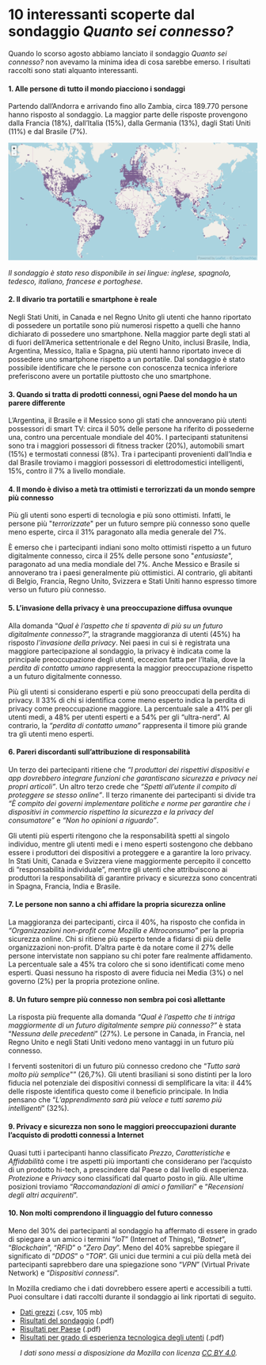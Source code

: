 <h1>10 interessanti scoperte dal sondaggio <em>Quanto sei connesso?</em></h1>


Quando lo scorso agosto abbiamo lanciato il sondaggio <em>Quanto sei connesso?</em> non avevamo la minima idea di cosa sarebbe emerso. I risultati raccolti sono stati alquanto interessanti.


<h4>1. Alle persone di tutto il mondo piacciono i sondaggi</h4>

Partendo dall’Andorra e arrivando fino allo Zambia, circa 189.770 persone hanno risposto al sondaggio. La maggior parte delle risposte provengono dalla Francia (18%), dall’Italia (15%), dalla Germania (13%), dagli Stati Uniti (11%) e dal Brasile (7%).


![alt text](https://github.com/MozillaItalia/Mozilla-Italia-l10n-guide/blob/master/articoli/10_Things.png)

<em>Il sondaggio è stato reso disponibile in sei lingue: inglese, spagnolo, tedesco, italiano, francese e portoghese.</em>

<h4>2. Il divario tra portatili e smartphone è reale</h4>

Negli Stati Uniti, in Canada e nel Regno Unito gli utenti che hanno riportato di possedere un portatile sono più numerosi rispetto a quelli che hanno dichiarato di possedere uno smartphone. Nella maggior parte degli stati al di fuori dell’America settentrionale e del Regno Unito, inclusi Brasile, India, Argentina, Messico, Italia e Spagna, più utenti hanno riportato invece di possedere uno smartphone rispetto a un portatile. Dal sondaggio è stato possibile identificare che le persone con conoscenza tecnica inferiore preferiscono avere un portatile piuttosto che uno smartphone.


<h4>3. Quando si tratta di prodotti connessi, ogni Paese del mondo ha un parere differente</h4>

L’Argentina, il Brasile e il Messico sono gli stati che annoverano più utenti possessori di smart TV: circa il 50% delle persone ha riferito di possederne una, contro una percentuale mondiale del 40%.
I partecipanti statunitensi sono tra i maggiori possessori di fitness tracker (20%), automobili smart (15%) e termostati connessi (8%).
Tra i partecipanti provenienti dall’India e dal Brasile troviamo i maggiori possessori di elettrodomestici intelligenti, 15%, contro il 7% a livello mondiale.


<h4>4. Il mondo è diviso a metà tra ottimisti e terrorizzati da un mondo sempre più connesso</h4>

Più gli utenti sono esperti di tecnologia e più sono ottimisti. Infatti, le persone più "<em>terrorizzate</em>" per un futuro sempre più connesso sono quelle meno esperte, circa il 31% paragonato alla media generale del 7%.



È emerso che i partecipanti indiani sono molto ottimisti rispetto a un futuro digitalmente connesso, circa il 25% delle persone sono "<em>entusiaste</em>", paragonato ad una media mondiale del 7%.
Anche Messico e Brasile si annoverano tra i paesi generalmente più ottimistici. Al contrario, gli abitanti di Belgio, Francia, Regno Unito, Svizzera e Stati Uniti hanno espresso timore verso un futuro più connesso.


<h4>5. L’invasione della privacy è una preoccupazione diffusa ovunque</h4>

Alla domanda “<em>Qual è l’aspetto che ti spaventa di più su un futuro digitalmente connesso?</em>”, la stragrande maggioranza di utenti (45%) ha risposto <em>l’invasione della privacy</em>. Nei paesi in cui si è registrata una maggiore partecipazione al sondaggio, la privacy è indicata come la principale preoccupazione degli utenti, eccezion fatta per l’Italia, dove la <em>perdita di contatto umano</em> rappresenta la maggior preoccupazione rispetto a un futuro digitalmente connesso.



Più gli utenti si considerano esperti e più sono preoccupati della perdita di privacy. Il 33% di chi si identifica come meno esperto indica la perdita di privacy come preoccupazione maggiore. La percentuale sale a 41% per gli utenti medi, a 48% per utenti esperti e a 54% per gli “ultra-nerd”. Al contrario, la <em>“perdita di contatto umano”</em> rappresenta il timore più grande tra gli utenti meno esperti.


<h4>6. Pareri discordanti sull’attribuzione di responsabilità</h4>

Un terzo dei partecipanti ritiene che <em>“I produttori dei rispettivi dispositivi e app dovrebbero integrare funzioni che garantiscano sicurezza e privacy nei propri articoli”</em>. Un altro terzo crede che <em>“Spetti all’utente il compito di proteggere se stesso online”</em>. Il terzo rimanente dei partecipanti si divide tra <em>“È compito dei governi implementare politiche e norme per garantire che i dispositivi in commercio rispettino la sicurezza e la privacy del consumatore”</em> e <em>“Non ho opinioni a riguardo”</em>.



Gli utenti più esperti ritengono che la responsabilità spetti al singolo individuo, mentre gli utenti medi e i meno esperti sostengono che debbano essere i produttori dei dispositivi a proteggere e a garantire la loro privacy. In Stati Uniti, Canada e Svizzera viene maggiormente percepito il concetto di “responsabilità individuale”, mentre gli utenti che attribuiscono ai produttori la responsabilità di garantire privacy e sicurezza sono concentrati in Spagna, Francia, India e Brasile.


<h4>7. Le persone non sanno a chi affidare la propria sicurezza online</h4>

La maggioranza dei partecipanti, circa il 40%, ha risposto che confida in <em>“Organizzazioni non-profit come Mozilla e Altroconsumo”</em> per la propria sicurezza online. Chi si ritiene più esperto tende a fidarsi di più delle organizzazioni non-profit.
D’altra parte è da notare come  il 27% delle persone intervistate non sappiano su chi poter fare realmente affidamento.
La percentuale sale a 45% tra coloro che si sono identificati come meno esperti. Quasi nessuno ha risposto di avere fiducia nei Media (3%) o nel governo (2%) per la propria protezione online.


<h4>8. Un futuro sempre più connesso non sembra poi così allettante</h4>

La risposta più frequente alla domanda <em>“Qual è l’aspetto che ti intriga maggiormente di un futuro digitalmente sempre più connesso?”</em> è stata “<em>Nessuna delle precedenti</em>” (27%). Le persone in Canada, in Francia, nel Regno Unito e negli Stati Uniti vedono meno vantaggi in un futuro più connesso.



I ferventi sostenitori di un futuro più connesso credono che “<em>Tutto sarà molto più semplice</em>"” (26,7%).
Gli utenti brasiliani si sono distinti per la loro fiducia nel potenziale dei dispositivi connessi di semplificare la vita: il 44% delle risposte identifica questo come il beneficio principale. In India pensano che “<em>L’apprendimento sarà più veloce e tutti saremo più intelligenti</em>” (32%).


<h4>9. Privacy e sicurezza non sono le maggiori preoccupazioni durante l’acquisto di prodotti connessi a Internet</h4>

Quasi tutti i partecipanti hanno classificato <em>Prezzo</em>, <em>Caratteristiche</em> e <em>Affidabilità</em> come i tre aspetti più importanti che considerano per l’acquisto di un prodotto hi-tech, a prescindere dal Paese o dal livello di esperienza.
<em>Protezione</em> e <em>Privacy</em> sono classificati dal quarto posto in giù. Alle ultime posizioni troviamo “<em>Raccomandazioni di amici o familiari</em>” e “<em>Recensioni degli altri acquirenti</em>”.


<h4>10. Non molti comprendono il linguaggio del futuro connesso</h4>

Meno del 30% dei partecipanti al sondaggio ha affermato di essere in grado di spiegare a un amico i termini “<em>IoT</em>” (Internet of Things), “<em>Botnet</em>”, “<em>Blockchain</em>”, “<em>RFID</em>” o “<em>Zero Day</em>”.
Meno del 40% saprebbe spiegare il significato di “<em>DDOS</em>” o “<em>TOR</em>”.
Gli unici due termini a cui più della metà dei partecipanti saprebbero dare una spiegazione sono “<em>VPN</em>” (Virtual Private Network) e “<em>Dispositivi connessi</em>”.


In Mozilla crediamo che i dati dovrebbero essere aperti e accessibili a tutti. Puoi consultare i dati raccolti durante il sondaggio ai link riportati di seguito.

<ul>
<li><a href="https://drive.google.com/file/d/0B5UMbl9u1_wQc2l0ZTU0dTdoYnM/view">Dati grezzi</a> (.csv, 105 mb)</li>
<li><a href="https://drive.google.com/file/d/0B5UMbl9u1_wQRmNQOEo3X2dUY28/view">Risultati del sondaggio</a> (.pdf)</li>
<li><a href="https://drive.google.com/file/d/0B5UMbl9u1_wQb3pBVjVqYzRjZVE/view">Risultati per Paese</a> (.pdf)</li>
<li><a href="https://drive.google.com/file/d/0B5UMbl9u1_wQdFp6bGJldDEwcUU/view">Risultati per grado di esperienza tecnologica degli utenti</a> (.pdf)</li>

<em>I dati sono messi a disposizione da Mozilla con licenza <a href="https://creativecommons.org/licenses/by/4.0/">CC BY 4.0</a>.</em>

